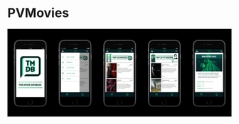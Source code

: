 # PVMovies

![alt tag](https://github.com/marie-codes/PVMovies/blob/master/MovieApp_Wireframes.jpg)

